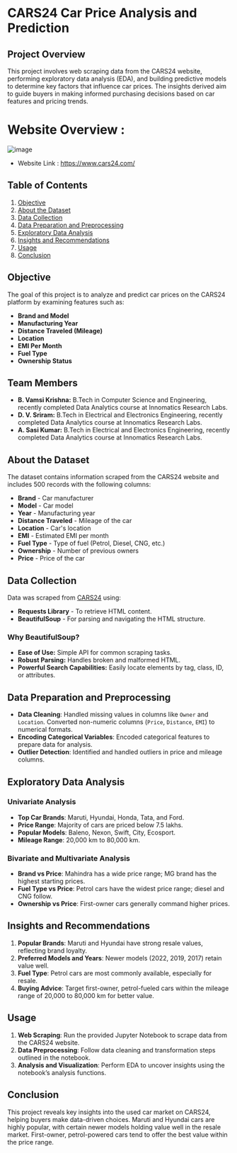 # CARS24 Car Price Analysis and Prediction

## Project Overview
This project involves web scraping data from the CARS24 website, performing exploratory data analysis (EDA), and building predictive models to determine key factors that influence car prices. The insights derived aim to guide buyers in making informed purchasing decisions based on car features and pricing trends.

# Website Overview :
![image](https://github.com/user-attachments/assets/e1c10c54-0124-4ba2-84a1-9d4311cd9e3a)

- Website Link : https://www.cars24.com/

## Table of Contents
1. [Objective](#objective)
2. [About the Dataset](#about-the-dataset)
3. [Data Collection](#data-collection)
4. [Data Preparation and Preprocessing](#data-preparation-and-preprocessing)
5. [Exploratory Data Analysis](#exploratory-data-analysis)
6. [Insights and Recommendations](#insights-and-recommendations)
7. [Usage](#usage)
8. [Conclusion](#conclusion)


## Objective
The goal of this project is to analyze and predict car prices on the CARS24 platform by examining features such as:
- **Brand and Model**
- **Manufacturing Year**
- **Distance Traveled (Mileage)**
- **Location**
- **EMI Per Month**
- **Fuel Type**
- **Ownership Status**

## Team Members
- **B. Vamsi Krishna:** B.Tech in Computer Science and Engineering, recently completed Data Analytics course at Innomatics Research Labs.
- **D. V. Sriram:** B.Tech in Electrical and Electronics Engineering, recently completed Data Analytics course at Innomatics Research Labs.
- **A. Sasi Kumar:** B.Tech in Electrical and Electronics Engineering, recently completed Data Analytics course at Innomatics Research Labs.

## About the Dataset
The dataset contains information scraped from the CARS24 website and includes 500 records with the following columns:
- **Brand** - Car manufacturer
- **Model** - Car model
- **Year** - Manufacturing year
- **Distance Traveled** - Mileage of the car
- **Location** - Car's location
- **EMI** - Estimated EMI per month
- **Fuel Type** - Type of fuel (Petrol, Diesel, CNG, etc.)
- **Ownership** - Number of previous owners
- **Price** - Price of the car

## Data Collection
Data was scraped from [CARS24](https://www.cars24.com/) using:
- **Requests Library** - To retrieve HTML content.
- **BeautifulSoup** - For parsing and navigating the HTML structure.

### Why BeautifulSoup?
- **Ease of Use:** Simple API for common scraping tasks.
- **Robust Parsing:** Handles broken and malformed HTML.
- **Powerful Search Capabilities:** Easily locate elements by tag, class, ID, or attributes.

## Data Preparation and Preprocessing
- **Data Cleaning**: Handled missing values in columns like `Owner` and `Location`. Converted non-numeric columns (`Price`, `Distance`, `EMI`) to numerical formats.
- **Encoding Categorical Variables**: Encoded categorical features to prepare data for analysis.
- **Outlier Detection**: Identified and handled outliers in price and mileage columns.

## Exploratory Data Analysis
### Univariate Analysis
- **Top Car Brands**: Maruti, Hyundai, Honda, Tata, and Ford.
- **Price Range**: Majority of cars are priced below 7.5 lakhs.
- **Popular Models**: Baleno, Nexon, Swift, City, Ecosport.
- **Mileage Range**: 20,000 km to 80,000 km.

### Bivariate and Multivariate Analysis
- **Brand vs Price**: Mahindra has a wide price range; MG brand has the highest starting prices.
- **Fuel Type vs Price**: Petrol cars have the widest price range; diesel and CNG follow.
- **Ownership vs Price**: First-owner cars generally command higher prices.

## Insights and Recommendations
1. **Popular Brands**: Maruti and Hyundai have strong resale values, reflecting brand loyalty.
2. **Preferred Models and Years**: Newer models (2022, 2019, 2017) retain value well.
3. **Fuel Type**: Petrol cars are most commonly available, especially for resale.
4. **Buying Advice**: Target first-owner, petrol-fueled cars within the mileage range of 20,000 to 80,000 km for better value.

## Usage
1. **Web Scraping**: Run the provided Jupyter Notebook to scrape data from the CARS24 website.
2. **Data Preprocessing**: Follow data cleaning and transformation steps outlined in the notebook.
3. **Analysis and Visualization**: Perform EDA to uncover insights using the notebook’s analysis functions.

## Conclusion
This project reveals key insights into the used car market on CARS24, helping buyers make data-driven choices. Maruti and Hyundai cars are highly popular, with certain newer models holding value well in the resale market. First-owner, petrol-powered cars tend to offer the best value within the price range.

